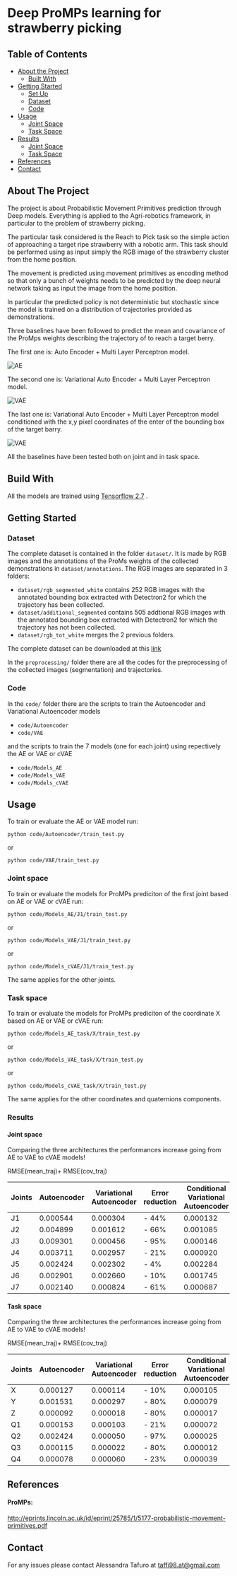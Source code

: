 # Deep ProMPs learning for strawberry picking


<!-- TABLE OF CONTENTS -->
## Table of Contents

* [About the Project](#about-the-project)
  * [Built With](#built-with)
* [Getting Started](#getting-started)
   * [Set Up](#Set-Up)
   * [Dataset](#Dataset)
   * [Code](#Code)
* [Usage](#usage)
    * [Joint Space](#Joint-Space)
    * [Task Space](#Task-Space)
* [Results](#results)
    * [Joint Space](#Joint-Space)
    * [Task Space](#Task-Space)
* [References](#references)
* [Contact](#contact)


## About The Project

The project is about Probabilistic Movement Primitives prediction through Deep models. Everything is applied to the Agri-robotics framework, in particular to the problem of strawberry picking.

The particular task considered is the Reach to Pick task so the simple action of approaching a target ripe strawberry with a robotic arm. This task should be performed using as input simply the RGB image of the strawberry cluster from the home position.

The movement is predicted using movement primitives as encoding method so that only a bunch of weights needs to be predicted by the deep neural network taking as input the image from the home position.

In particular the predicted policy is not deterministic but stochastic since the model is trained on a distribution of trajectories provided as demonstrations.

Three baselines have been followed to predict the mean and covariance of the ProMps weights describing the trajectory of to reach a target berry.

The first one is: Auto Encoder + Multi Layer Perceptron model.

![AE](img/AE+MLP.png)

The second one is: Variational Auto Encoder + Multi Layer Perceptron model.

![VAE](img/VAE+MLP.png)

The last one is: Variational Auto Encoder + Multi Layer Perceptron model conditioned with the x,y pixel coordinates of the enter of the bounding box of the target barry.

![VAE](img/CVAE+MLP.png)

All the baselines have been tested both on joint and in task space.

## Build With

All the models are trained using [Tensorflow 2.7](https://pypi.org/project/tensorflow/) .

## Getting Started

### Dataset

The complete dataset is contained in the folder ```dataset/```. It is made by RGB images and the annotations of the ProMs weights of the collected demonstrations in  ```dataset/annotations```. The RGB images are separated in 3 folders: 
- ```dataset/rgb_segmented_white``` contains 252 RGB images with the annotated bounding box extracted with Detectron2 for which the trajectory has been collected.
- ```dataset/additional_segmented``` contains 505 addtional RGB images with the annotated bounding box extracted with Detectron2 for which the trajectory has not been collected.
- ```dataset/rgb_tot_white``` merges the 2 previous folders.

The complete dataset can be downloaded at this [link](https://drive.google.com/drive/folders/1k7QSSXEPNbt2EQn0ZCS2IrFKZuag864N?usp=sharing)

In the ```preprocessing/``` folder there are all the codes for the preprocessing of the collected images (segmentation) and trajectories.

### Code

In the ```code/``` folder there are the scripts to train the Autoencoder and Variational Autoencoder models
- ```code/Autoencoder```
- ```code/VAE```

and the scripts to train the 7 models (one for each joint) using repectively the AE or VAE or cVAE

- ```code/Models_AE```
- ```code/Models_VAE```
- ```code/Models_cVAE```


## Usage

To train or evaluate the AE or VAE model run:

```
python code/Autoencoder/train_test.py
```
or

```
python code/VAE/train_test.py
```
### Joint space

To train or evaluate the models for ProMPs prediciton of the first joint based on AE or VAE or cVAE run:

```
python code/Models_AE/J1/train_test.py
```
or

```
python code/Models_VAE/J1/train_test.py
```

or 
```
python code/Models_cVAE/J1/train_test.py
```
The same applies for the other joints.

### Task space

To train or evaluate the models for ProMPs prediciton of the coordinate X based on AE or VAE or cVAE run:

```
python code/Models_AE_task/X/train_test.py
```
or

```
python code/Models_VAE_task/X/train_test.py
```

or 
```
python code/Models_cVAE_task/X/train_test.py
```
The same applies for the other coordinates and quaternions components.

### Results

#### Joint space

Comparing the three architectures the performances increase going from AE to VAE to cVAE models!

RMSE(mean_traj)+ RMSE(cov_traj)

| Joints      | Autoencoder     | Variational Autoencoder     | Error reduction     | Conditional Variational Autoencoder     | Error reduction     |
| ----------- | --------------- | --------------------------- |-------------------- | --------------------------------------- | ------------------- | 
| J1          | 0.000544        | 0.000304                    | - 44%               | 0.000132                                | - 56%               | 
| J2          | 0.004899        | 0.001612                    | - 66%               | 0.001085                                | - 37.5%             | 
| J3          | 0.009301        | 0.000456                    | - 95%               | 0.000146                                | - 67.9%             | 
| J4          | 0.003711        | 0.002957                    | - 21%               | 0.000920                                | - 68.8%             | 
| J5          | 0.002424        | 0.002302                    | - 4%                | 0.002284                                | - 0.9%              | 
| J6          | 0.002901        | 0.002660                    | - 10%               | 0.001745                                | - 35%               | 
| J7          | 0.002140        | 0.000824                    | - 61%               | 0.000687                                | - 16.6%             | 

#### Task space

Comparing the three architectures the performances increase going from AE to VAE to cVAE models!

RMSE(mean_traj)+ RMSE(cov_traj)

| Joints      | Autoencoder     | Variational Autoencoder     | Error reduction     | Conditional Variational Autoencoder     | Error reduction     |
| ----------- | --------------- | --------------------------- |-------------------- | --------------------------------------- | ------------------- | 
| X           | 0.000127        | 0.000114                    | - 10%               | 0.000105                                | - 7.8%              | 
| Y           | 0.001531        | 0.000297                    | - 80%               | 0.000079                                | - 73%               | 
| Z           | 0.000092        | 0.000018                    | - 80%               | 0.000017                                | - 0.5%              | 
| Q1          | 0.000153        | 0.000103                    | - 21%               | 0.000072                                | - 30%               | 
| Q2          | 0.002424        | 0.000050                    | - 97%               | 0.000025                                | - 50%               | 
| Q3          | 0.000115        | 0.000022                    | - 80%               | 0.000012                                | - 45%               | 
| Q4          | 0.000078        | 0.000060                    | - 23%               | 0.000039                                | - 35%               | 


## References

#### ProMPs:

http://eprints.lincoln.ac.uk/id/eprint/25785/1/5177-probabilistic-movement-primitives.pdf

## Contact

For any issues please contact Alessandra Tafuro at taffi98.at@gmail.com
